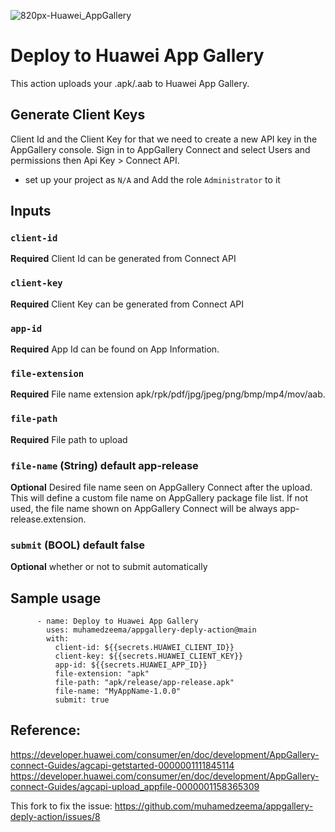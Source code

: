 ![820px-Huawei_AppGallery](https://user-images.githubusercontent.com/71822189/116457944-51f2e180-a864-11eb-86b9-520603a9d63a.png)
# Deploy to Huawei App Gallery
This action uploads your .apk/.aab to Huawei App Gallery.

## Generate Client Keys

Client Id and the Client Key for that we need to create a new API key in the AppGallery console. Sign in to AppGallery Connect and select Users and permissions then Api Key > Connect API.
* set up your project as `N/A` and Add the role `Administrator` to it



## Inputs

### `client-id`

**Required** Client Id can be generated from Connect API

### `client-key`

**Required** Client Key can be generated from Connect API

### `app-id`

**Required** App Id can be found on App Information.

### `file-extension`

**Required** File name extension apk/rpk/pdf/jpg/jpeg/png/bmp/mp4/mov/aab.

### `file-path`

**Required** File path to upload

### `file-name` (String) default app-release

**Optional** Desired file name seen on AppGallery Connect after the upload. This will define a custom file name on AppGallery package file list. If not used, the file name shown on AppGallery Connect will be always app-release.extension.

### `submit` (BOOL) default false

**Optional** whether or not to submit automatically

## Sample usage

```
      - name: Deploy to Huawei App Gallery
        uses: muhamedzeema/appgallery-deply-action@main
        with:
          client-id: ${{secrets.HUAWEI_CLIENT_ID}}
          client-key: ${{secrets.HUAWEI_CLIENT_KEY}}
          app-id: ${{secrets.HUAWEI_APP_ID}}
          file-extension: "apk"
          file-path: "apk/release/app-release.apk"
          file-name: "MyAppName-1.0.0"
          submit: true
```

## Reference:
https://developer.huawei.com/consumer/en/doc/development/AppGallery-connect-Guides/agcapi-getstarted-0000001111845114
https://developer.huawei.com/consumer/en/doc/development/AppGallery-connect-Guides/agcapi-upload_appfile-0000001158365309

This fork to fix the issue:
https://github.com/muhamedzeema/appgallery-deply-action/issues/8
